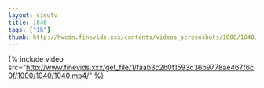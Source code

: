 ```yaml
--- 
layout: sieutv
title: 1040
tags: ["1k"]
thumb: http://hwcdn.finevids.xxx/contents/videos_screenshots/1000/1040/preview.mp4.jpg
---
```

{% include video src="http://www.finevids.xxx/get_file/1/faab3c2b0f1593c36b9778ae467f6c0f/1000/1040/1040.mp4/" %} 
